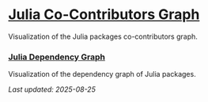 
# [Julia Co-Contributors Graph](https://nicolasloizeau.github.io/JuliaContributorsGraph/)
Visualization of the Julia packages co-contributors graph.

### [Julia Dependency Graph](https://nicolasloizeau.github.io/JuliaDependencyGraph/)
Visualization of the dependency graph of Julia packages.

_Last updated: 2025-08-25_
